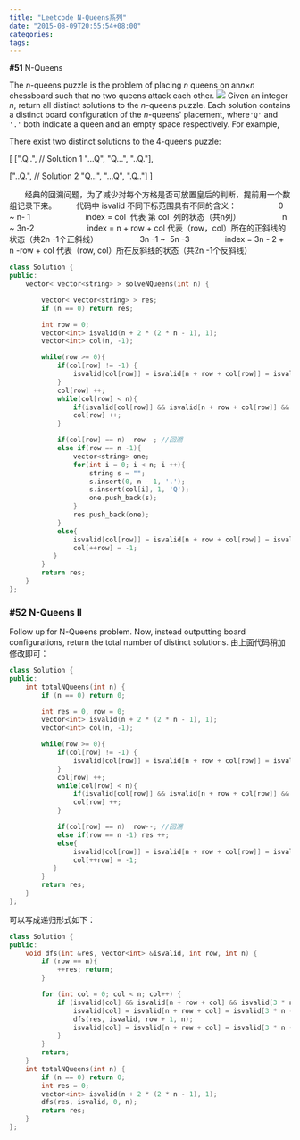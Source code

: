 ```yaml
---
title: "Leetcode N-Queens系列"
date: "2015-08-09T20:55:54+08:00"
categories:
tags:
---
```


                                            
<strong>#51</strong> N-Queens


The <em>n</em>-queens puzzle is the problem of placing <em>n</em> queens on an<em>n</em>×<em>n</em> chessboard such that no two queens attack each other.
![](http://www.leetcode.com/wp-content/uploads/2012/03/8-queens.png)
Given an integer <em>n</em>, return all distinct solutions to the <em>n</em>-queens puzzle.
Each solution contains a distinct board configuration of the <em>n</em>-queens' placement, where<code>'Q'</code> and
<code>'.'</code> both indicate a queen and an empty space respectively.
For example,

There exist two distinct solutions to the 4-queens puzzle:

[
 [".Q..",  // Solution 1
  "...Q",
  "Q...",
  "..Q."],

 ["..Q.",  // Solution 2
  "Q...",
  "...Q",
  ".Q.."]
]

       经典的回溯问题，为了减少对每个方格是否可放置皇后的判断，提前用一个数组记录下来。
        代码中 isvalid 不同下标范围具有不同的含义：
                  0  ~ n- 1                         index = col  代表 第 col  列的状态（共n列）
                  n  ~ 3n-2                        index = n + row + col 代表（row，col）所在的正斜线的状态（共2n -1个正斜线）
                  3n -1 ~  5n -3                index = 3n - 2 + n -row + col 代表（row, col）所在反斜线的状态（共2n -1个反斜线）


```cpp
class Solution {
public:
    vector< vector<string> > solveNQueens(int n) {

        vector< vector<string> > res;
        if (n == 0) return res;

        int row = 0;
        vector<int> isvalid(n + 2 * (2 * n - 1), 1);
        vector<int> col(n, -1);

        while(row >= 0){
            if(col[row] != -1) {
                isvalid[col[row]] = isvalid[n + row + col[row]] = isvalid[3 * n - 2 + n  - row + col[row]] = 1;
            }
            col[row] ++;
            while(col[row] < n){
                if(isvalid[col[row]] && isvalid[n + row + col[row]] && isvalid[3 * n - 2 + n - row + col[row]] ) break;
                col[row] ++;
            }

            if(col[row] == n)  row--; //回溯
            else if(row == n -1){
                vector<string> one;
                for(int i = 0; i < n; i ++){
                    string s = "";
                    s.insert(0, n - 1, '.');
                    s.insert(col[i], 1, 'Q');
                    one.push_back(s);
                }
                res.push_back(one);
            }
            else{
                isvalid[col[row]] = isvalid[n + row + col[row]] = isvalid[3 * n - 2 + n - row + col[row]] = 0;
                col[++row] = -1;
           }
        }
        return res;
    }
};
```




### #52 N-Queens II


Follow up for N-Queens problem.
Now, instead outputting board configurations, return the total number of distinct solutions.
由上面代码稍加修改即可：

```cpp
class Solution {
public:
    int totalNQueens(int n) {
        if (n == 0) return 0;

        int res = 0, row = 0;
        vector<int> isvalid(n + 2 * (2 * n - 1), 1);
        vector<int> col(n, -1);

        while(row >= 0){
            if(col[row] != -1) {
                isvalid[col[row]] = isvalid[n + row + col[row]] = isvalid[3 * n - 2 + n  - row + col[row]] = 1;
            }
            col[row] ++;
            while(col[row] < n){
                if(isvalid[col[row]] && isvalid[n + row + col[row]] && isvalid[3 * n - 2 + n - row + col[row]] ) break;
                col[row] ++;
            }

            if(col[row] == n)  row--; //回溯
            else if(row == n -1) res ++;
            else{
                isvalid[col[row]] = isvalid[n + row + col[row]] = isvalid[3 * n - 2 + n - row + col[row]] = 0;
                col[++row] = -1;
           }
        }
        return res;
    }
};
```

可以写成递归形式如下：

```cpp
class Solution {
public:
    void dfs(int &res, vector<int> &isvalid, int row, int n) {
        if (row == n){
            ++res; return;
        }

        for (int col = 0; col < n; col++) {
            if (isvalid[col] && isvalid[n + row + col] && isvalid[3 * n - 2 + n - row + col]){
                isvalid[col] = isvalid[n + row + col] = isvalid[3 * n - 2 + n - row + col] = 0;
                dfs(res, isvalid, row + 1, n);
                isvalid[col] = isvalid[n + row + col] = isvalid[3 * n - 2 + n  - row + col] = 1;
            }
        }
        return;
    }
    int totalNQueens(int n) {
        if (n == 0) return 0;
        int res = 0;
        vector<int> isvalid(n + 2 * (2 * n - 1), 1);
        dfs(res, isvalid, 0, n);
        return res;
    }
};
```




